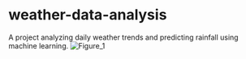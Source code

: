 # weather-data-analysis
A project analyzing daily weather trends and predicting rainfall using machine learning.
![Figure_1](https://github.com/user-attachments/assets/d7001e3b-1545-4ae5-8a41-004cebf06f54)
